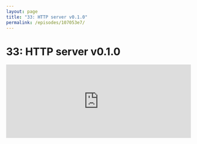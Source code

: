 ```yaml
---
layout: page
title: "33: HTTP server v0.1.0"
permalink: /episodes/107053e7/
---
```


# 33: HTTP server v0.1.0

<iframe frameBorder="0" height="200px" scrolling="no" seamless src="https://player.simplecast.com/b535714c-2b4b-4d7e-88d8-d0bb05e85431" width="100%" />

- Server APIs Project: https://swift.org/server-apis/
- Server APIs Working Group: https://swift.org/blog/server-api-workgroup/
- HTTP 0.1.0:
    - 
    - https://github.com/swift-server/http/releases/tag/0.1.0
    - Docs: https://swift-server.github.io/http/
- Namespacing discussion:
    - https://lists.swift.org/pipermail/swift-server-dev/Week-of-Mon-20170522/000466.html
    - https://github.com/swift-server/http/pull/7
- Can file issues on the repo, no JIRA
- Dedicated GitHub org: https://github.com/swift-server
- Which web framework is the fastest? https://github.com/swift-server/which_is_the_fastest
- Wraps a C HTTP parsing library from Node.js & NGINX: https://github.com/swift-server/http/blob/0.1.0/Sources/CHTTPParser/http_parser.c#L1-L23
- Modular Swift Proposal: https://gist.github.com/CodaFi/cd66b7d70b5cd8e4e8b433fa2ace378a

Leave a review on iTunes and join http://spectrum.chat/specfm/swift-unwrapped
